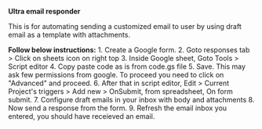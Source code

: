 **Ultra email responder**

This is for automating sending a customized email to user by using draft email as a template with attachments.

**Follow below instructions:** 
    1. Create a Google form.
    2. Goto responses tab > Click on sheets icon on right top
    3. Inside Google sheet, Goto Tools > Script editor
    4. Copy paste code as is from code.gs file
    5. Save. This may ask few permissions from google. To proceed you need to click on "Advanced" and proceed.
    6. After that in script editor, Edit > Current Project's triggers > Add new > OnSubmit, from spreadsheet, On form submit.
    7. Configure draft emails in your inbox with body and attachments
    8. Now send a response from the form.
    9. Refresh the email inbox you entered, you should have receieved an email.